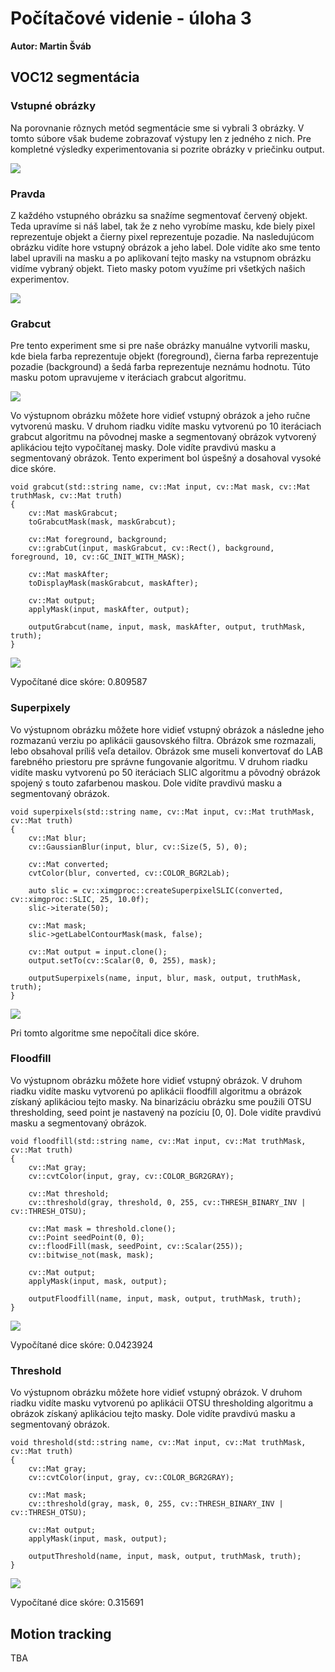 # Počítačové videnie - úloha 3

**Autor: Martin Šváb**

## VOC12 segmentácia

### Vstupné obrázky

Na porovnanie rôznych metód segmentácie sme si vybrali 3 obrázky. V tomto súbore však budeme zobrazovať výstupy len z jedného z nich. Pre kompletné výsledky experimentovania si pozrite obrázky v priečinku output. 

![](input/VOC12/images/2007_000033.jpg)

### Pravda

Z každého vstupného obrázku sa snažíme segmentovať červený objekt. Teda upravíme si náš label, tak že z neho vyrobíme masku, kde biely pixel reprezentuje objekt a čierny pixel reprezentuje pozadie. Na nasledujúcom obrázku vidíte hore vstupný obrázok a jeho label. Dole vidíte ako sme tento label upravili na masku a po aplikovaní tejto masky na vstupnom obrázku vidíme vybraný objekt. Tieto masky potom využíme pri všetkých našich experimentov.

![](output/VOC12/truth/2007_000033.jpg)

### Grabcut

Pre tento experiment sme si pre naše obrázky manuálne vytvorili masku, kde biela farba reprezentuje objekt (foreground), čierna farba reprezentuje pozadie (background) a šedá farba reprezentuje neznámu hodnotu. Túto masku potom upravujeme v iteráciach grabcut algoritmu.

![](input/VOC12/masks/2007_000033.jpg)

Vo výstupnom obrázku môžete hore vidieť vstupný obrázok a jeho ručne vytvorenú masku.
V druhom riadku vidíte masku vytvorenú po 10 iteráciach grabcut algoritmu na pôvodnej maske a segmentovaný obrázok vytvorený aplikáciou tejto vypočítanej masky. Dole vidíte pravdivú masku a segmentovaný obrázok. Tento experiment bol úspešný a dosahoval vysoké dice skóre.

	void grabcut(std::string name, cv::Mat input, cv::Mat mask, cv::Mat truthMask, cv::Mat truth)
	{
		cv::Mat maskGrabcut;
		toGrabcutMask(mask, maskGrabcut);

		cv::Mat foreground, background;
		cv::grabCut(input, maskGrabcut, cv::Rect(), background, foreground, 10, cv::GC_INIT_WITH_MASK);

		cv::Mat maskAfter;
		toDisplayMask(maskGrabcut, maskAfter);

		cv::Mat output;
		applyMask(input, maskAfter, output);

		outputGrabcut(name, input, mask, maskAfter, output, truthMask, truth);
	}

![](output/VOC12/grabcut/2007_000033.jpg)

Vypočítané dice skóre: 0.809587

### Superpixely

Vo výstupnom obrázku môžete hore vidieť vstupný obrázok a následne jeho rozmazanú verziu po aplikácii gausovského filtra. Obrázok sme rozmazali, lebo obsahoval príliš veľa detailov. Obrázok sme museli konvertovať do LAB farebného priestoru pre správne fungovanie algoritmu. V druhom riadku vidíte masku vytvorenú po 50 iteráciach SLIC algoritmu a pôvodný obrázok spojený s touto zafarbenou maskou. Dole vidíte pravdivú masku a segmentovaný obrázok.

	void superpixels(std::string name, cv::Mat input, cv::Mat truthMask, cv::Mat truth)
	{
		cv::Mat blur;
		cv::GaussianBlur(input, blur, cv::Size(5, 5), 0);

		cv::Mat converted;
		cvtColor(blur, converted, cv::COLOR_BGR2Lab);
		
		auto slic = cv::ximgproc::createSuperpixelSLIC(converted, cv::ximgproc::SLIC, 25, 10.0f);
		slic->iterate(50);

		cv::Mat mask;
		slic->getLabelContourMask(mask, false);

		cv::Mat output = input.clone();
		output.setTo(cv::Scalar(0, 0, 255), mask);

		outputSuperpixels(name, input, blur, mask, output, truthMask, truth);
	}

![](output/VOC12/superpixels/2007_000033.jpg)

Pri tomto algoritme sme nepočítali dice skóre.

### Floodfill

Vo výstupnom obrázku môžete hore vidieť vstupný obrázok. V druhom riadku vidíte masku vytvorenú po aplikácii floodfill algoritmu a obrázok získaný aplikáciou tejto masky. Na binarizáciu obrázku sme použili OTSU thresholding, seed point je nastavený na pozíciu [0, 0]. Dole vidíte pravdivú masku a segmentovaný obrázok.

	void floodfill(std::string name, cv::Mat input, cv::Mat truthMask, cv::Mat truth)
	{
		cv::Mat gray;
		cv::cvtColor(input, gray, cv::COLOR_BGR2GRAY);

		cv::Mat threshold;
		cv::threshold(gray, threshold, 0, 255, cv::THRESH_BINARY_INV | cv::THRESH_OTSU);

		cv::Mat mask = threshold.clone();
		cv::Point seedPoint(0, 0);
		cv::floodFill(mask, seedPoint, cv::Scalar(255));
		cv::bitwise_not(mask, mask);

		cv::Mat output;
		applyMask(input, mask, output);

		outputFloodfill(name, input, mask, output, truthMask, truth);
	}

![](output/VOC12/floodfill/2007_000033.jpg)

Vypočítané dice skóre: 0.0423924

### Threshold

Vo výstupnom obrázku môžete hore vidieť vstupný obrázok. V druhom riadku vidíte masku vytvorenú po aplikácii OTSU thresholding algoritmu a obrázok získaný aplikáciou tejto masky. Dole vidíte pravdivú masku a segmentovaný obrázok.

	void threshold(std::string name, cv::Mat input, cv::Mat truthMask, cv::Mat truth)
	{
		cv::Mat gray;
		cv::cvtColor(input, gray, cv::COLOR_BGR2GRAY);

		cv::Mat mask;
		cv::threshold(gray, mask, 0, 255, cv::THRESH_BINARY_INV | cv::THRESH_OTSU);

		cv::Mat output;
		applyMask(input, mask, output);

		outputThreshold(name, input, mask, output, truthMask, truth);
	}

![](output/VOC12/threshold/2007_000033.jpg)

Vypočítané dice skóre: 0.315691

## Motion tracking

TBA
